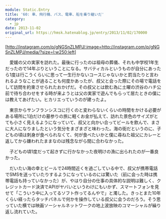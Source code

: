 ```yaml
---
module: Static.Entry
title: '60: 車、飛行機、バス、電車、船を乗り継いだ'
category:
  - jp
date: 2013-11-02
original_url: https://hmsk.hatenablog.jp/entry/2013/11/02/170000
---
```


[http://instagram.com/p/gNGSnZLMPJ/:image=http://instagram.com/p/gNGSnZLMPJ/media/?size=l:w250:left]

　愛媛の父の実家を訪れた。最後に行ったのは祖母の葬儀、それも中学校1年生だったので14年ぶりということになる。サバティカルというものが自分にあったら1度は行こうくらいに思って一生行かないコースじゃないかと罰当たりと言われるようなことが過ることも何度かあったが、叔父と会った際にその場で電話をして訪問を約束させられたおかげだ。その叔父とは飲む為に土曜の渋谷のハチ公前で待ち合わせをする時が来ようとは父の実家で遊んでもらって居たときの僕には教えてあげたい。ヒカリエっていうのが建ったよ。

　東京からサンフランシスコに行くのと変わらないくらいの時間をかける必要がある場所に1泊だけの墓参りの旅に軽くお金が払えて、訪れた景色のサイズがとても小さく見えるようになっていて、叔父と向かい合ってビールを飲んで、まさに大人になりましたという気分をまざまざと味わった。海の街だというのに、子どもの頃は刺身が食べられなくて、何が食べたいかと僕に尋ねた祖父にカレーと返してから嫌われたままなのは残念ながら間に合わなかった。

　子どもの頃1度だって起きずに行かなかった夜明けの漁に出られたのが一番良かった。

　だいたい海の幸とビールで24時間近くを過ごしている中で、叔父が携帯電話でSMSを送っていたりするようになっているのには驚いた（前に会った時は携帯電話も持っていなかった）が、やはり自分の仕事の具体的な説明は難しく、クレジットカード決済でAPIがヤバいというわけにもいかず、スマートフォンを見せて「こういう中に入ってるソフト作ってるんやで」と濁した。きっとまた10年くらい経ったらタッチパネルで何かを操作している叔父に会うのだろう。そう思っていた横では映画ソーシャルネットワークの地上波放映のコマーシャルが繰り返し流れていた。
